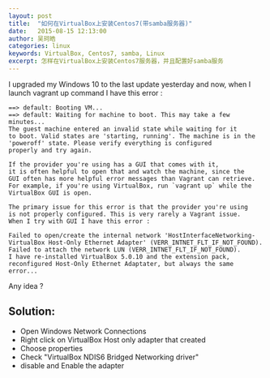 ```yaml
---
layout: post
title:  "如何在VirtualBox上安装Centos7(带samba服务器)"
date:   2015-08-15 12:13:00
author: 吴珂皓
categories: linux
keywords: VirtualBox, Centos7, samba, Linux
excerpt: 怎样在VirtualBox上安装Centos7服务器，并且配置好samba服务
---
```

I upgraded my Windows 10 to the last update yesterday and now, when I launch  vagrant up command I have this error :

    ==> default: Booting VM...
    ==> default: Waiting for machine to boot. This may take a few minutes...
    The guest machine entered an invalid state while waiting for it
    to boot. Valid states are 'starting, running'. The machine is in the
    'poweroff' state. Please verify everything is configured
    properly and try again.
    
    If the provider you're using has a GUI that comes with it,
    it is often helpful to open that and watch the machine, since the
    GUI often has more helpful error messages than Vagrant can retrieve.
    For example, if you're using VirtualBox, run `vagrant up` while the
    VirtualBox GUI is open.
    
    The primary issue for this error is that the provider you're using
    is not properly configured. This is very rarely a Vagrant issue.
    When I try with GUI I have this error :
    
    Failed to open/create the internal network 'HostInterfaceNetworking-VirtualBox Host-Only Ethernet Adapter' (VERR_INTNET_FLT_IF_NOT_FOUND).
    Failed to attach the network LUN (VERR_INTNET_FLT_IF_NOT_FOUND).
    I have re-installed VirtualBox 5.0.10 and the extension pack, reconfigured Host-Only Ethernet Adaptater, but always the same error...

Any idea ?

## Solution:

 - Open Windows Network Connections
 - Right click on VirtualBox Host only adapter that created
 - Choose properties
 - Check "VirtualBox NDIS6 Bridged Networking driver"
 - disable and Enable the adapter
 
 
